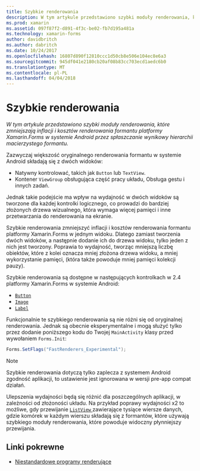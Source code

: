 ```yaml
---
title: Szybkie renderowania
description: W tym artykule przedstawiono szybki moduły renderowania, które zmniejszają inflacji i kosztów renderowania formantu platformy Xamarin.Forms w systemie Android przez spłaszczanie wynikowy hierarchii macierzystego formantu.
ms.prod: xamarin
ms.assetid: 097f87f2-d891-4f3c-be02-fb7d195a481a
ms.technology: xamarin-forms
author: davidbritch
ms.author: dabritch
ms.date: 10/24/2017
ms.openlocfilehash: 16807d890f12810ccc1d50cb8e506e104ec8e6a3
ms.sourcegitcommit: 945df041e2180cb20af08b83cc703ecd1aedc6b0
ms.translationtype: MT
ms.contentlocale: pl-PL
ms.lasthandoff: 04/04/2018
---
```

# <a name="fast-renderers"></a>Szybkie renderowania

_W tym artykule przedstawiono szybki moduły renderowania, które zmniejszają inflacji i kosztów renderowania formantu platformy Xamarin.Forms w systemie Android przez spłaszczanie wynikowy hierarchii macierzystego formantu._

Zazwyczaj większość oryginalnego renderowania formantu w systemie Android składają się z dwóch widoków:

- Natywny kontrolować, takich jak `Button` lub `TextView`.
- Kontener `ViewGroup` obsługująca część pracy układu, Obsługa gestu i innych zadań.

Jednak takie podejście ma wpływ na wydajność w dwóch widoków są tworzone dla każdej kontrolki logicznego, co prowadzi do bardziej złożonych drzewa wizualnego, która wymaga więcej pamięci i inne przetwarzania do renderowania na ekranie.

Szybkie renderowania zmniejszyć inflacji i kosztów renderowania formantu platformy Xamarin.Forms w jednym widoku. Dlatego zamiast tworzenia dwóch widoków, a następnie dodanie ich do drzewa widoku, tylko jeden z nich jest tworzony. Poprawia to wydajność, tworząc mniejszą liczbę obiektów, które z kolei oznacza mniej złożona drzewa widoku, a mniej wykorzystanie pamięci, (która także powoduje mniej pamięci kolekcji pauzy).

Szybkie renderowania są dostępne w następujących kontrolkach w 2.4 platformy Xamarin.Forms w systemie Android:

- [`Button`](https://developer.xamarin.com/api/type/Xamarin.Forms.Button/)
- [`Image`](https://developer.xamarin.com/api/type/Xamarin.Forms.Image/)
- [`Label`](https://developer.xamarin.com/api/type/Xamarin.Forms.Label/)

Funkcjonalnie te szybkiego renderowania są nie różni się od oryginalnej renderowania. Jednak są obecnie eksperymentalne i mogą służyć tylko przez dodanie poniższego kodu do Twojej `MainActivity` klasy przed wywołaniem `Forms.Init`:

```csharp
Forms.SetFlags("FastRenderers_Experimental");
```

> [!NOTE]
> Szybkie renderowania dotyczą tylko zaplecza z systemem Android zgodność aplikacji, to ustawienie jest ignorowana w wersji pre-app compat działań.

Ulepszenia wydajności będą się różnić dla poszczególnych aplikacji, w zależności od złożoności układu. Na przykład poprawy wydajności x2 to możliwe, gdy przewijanie [ `ListView` ](https://developer.xamarin.com/api/type/Xamarin.Forms.ListView/) zawierające tysiące wiersze danych, gdzie komórek w każdym wierszu składają się z formantów, które używają szybkiego moduły renderowania, które powoduje widoczny płynniejszy przewijania.


## <a name="related-links"></a>Linki pokrewne

- [Niestandardowe programy renderujące](~/xamarin-forms/app-fundamentals/custom-renderer/index.md)
